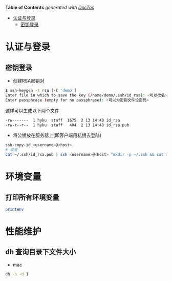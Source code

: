 <!-- START doctoc generated TOC please keep comment here to allow auto update -->
<!-- DON'T EDIT THIS SECTION, INSTEAD RE-RUN doctoc TO UPDATE -->
**Table of Contents**  *generated with [DocToc](https://github.com/thlorenz/doctoc)*

- [认证与登录](#%E8%AE%A4%E8%AF%81%E4%B8%8E%E7%99%BB%E5%BD%95)
  - [密钥登录](#%E5%AF%86%E9%92%A5%E7%99%BB%E5%BD%95)

<!-- END doctoc generated TOC please keep comment here to allow auto update -->

# 认证与登录
## 密钥登录
* 创建RSA密钥对
```sh
$ ssh-keygen -t rsa [-C 'demo']
Enter file in which to save the key (/home/demo/.ssh/id_rsa): <可以改名>
Enter passphrase (empty for no passphrase): <可以为密钥文件设密码>
``` 
这样可以生成以下两个文件
```sh
-rw-------  1 hyku  staff  1675  2 13 14:40 id_rsa
-rw-r--r--  1 hyku  staff   404  2 13 14:40 id_rsa.pub
```

* 将公钥放在服务器上(即客户端用私钥去登陆)
```sh
ssh-copy-id <username>@<host>
# 或者
cat ~/.ssh/id_rsa.pub | ssh <username>@<host> "mkdir -p ~/.ssh && cat >>  ~/.ssh/authorized_keys"
```

# 环境变量
## 打印所有环境变量
```sh
printenv
```

# 性能维护
## dh 查询目录下文件大小
* mac
```sh
dh -h -d 1
```
